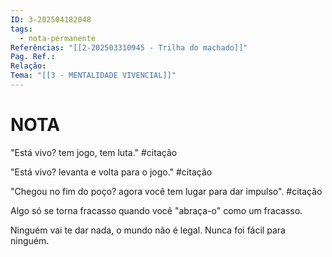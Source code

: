```yaml
---
ID: 3-202504182048
tags:
  - nota-permanente
Referências: "[[2-202503310945 - Trilha do machado]]"
Pag. Ref.: 
Relação: 
Tema: "[[3 - MENTALIDADE VIVENCIAL]]"
---
```

# NOTA 

"Está vivo? tem jogo, tem luta." #citação 

"Está vivo? levanta e volta para o jogo." #citação 

"Chegou no fim do poço? agora você tem lugar para dar impulso". #citação 

Algo só se torna fracasso quando você "abraça-o" como um fracasso.

Ninguém vai te dar nada, o mundo não é legal. Nunca foi fácil para ninguém.